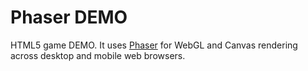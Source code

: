 
# Phaser DEMO


HTML5 game DEMO. It uses [Phaser](https://github.com/photonstorm/phaser/) for WebGL and Canvas rendering across desktop and mobile web browsers.